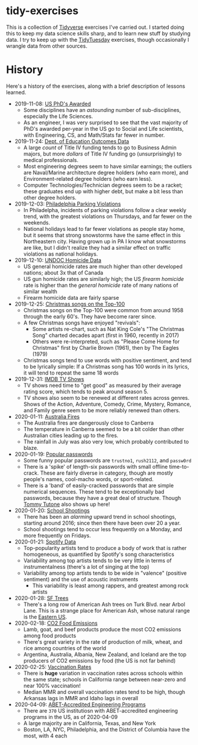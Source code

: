 # tidy-exercises

This is a collection of [Tidyverse](https://www.tidyverse.org/) exercises I've
carried out. I started doing this to keep my data science skills sharp, and to
learn new stuff by studying data. I try to keep up with the
[TidyTuesday](https://github.com/rfordatascience/tidytuesday) exercises, though
occasionally I wrangle data from other sources.

# History

Here's a history of the exercises, along with a brief description of lessons learned.

- 2019-11-08: [US PhD's Awarded](https://github.com/zdelrosario/tidy-exercises/blob/master/2019/2019-02-19-usphds/eda.md)
  + Some disciplines have an *astounding* number of sub-disciplines, especially the Life Sciences.
  + As an engineer, I was very surprised to see that the vast majority of PhD's awarded per-year in the US go to Social and Life scientists, with Engineering, CS, and Math/Stats far fewer in number.
- 2019-11-24: [Dept. of Education Outcomes Data](https://github.com/zdelrosario/tidy-exercises/blob/master/2019/2019-11-22-ed-data/outcomes.md)
  + A large *count* of Title IV funding tends to go to Business Admin majors, but more *dollars* of Title IV funding go (unsurprisingly) to medical professionals.
  + Most engineering degrees seem to have similar earnings; the outliers are Naval/Marine architecture degree holders (who earn more), and Environment-related degree holders (who earn less).
  + Computer Technologies/Technician degrees seem to be a racket; these graduates end up with higher debt, but make a bit less than other degree holders.
- 2019-12-03: [Philadelphia Parking Violations](https://github.com/zdelrosario/tidy-exercises/blob/master/2019/2019-12-03-phily-tickets/proc.md)
  + In Philadelpha, incidents of parking violations follow a clear weekly trend, with the greatest violations on Thursdays, and far fewer on the weekends.
  + National holidays lead to far fewer violations as people stay home, but it seems that strong snowstorms have the same effect in this Northeastern city. Having grown up in PA I know what snowstorms are like, but I didn't realize they had a similar effect on traffic violations as national holidays.
- 2019-12-10: [UNDOC Homicide Data](https://github.com/zdelrosario/tidy-exercises/blob/master/2019/2019-12-10-news-plots/proc.md)
  + US general homicide rates are much higher than other developed nations; about 3x that of Canada
  + US gun homicide rates are similarly high; the US *firearm homicide* rate is higher than the *general homicide* rate of many nations of similar wealth
  + Firearm homicide data are fairly sparse
- 2019-12-25: [Christmas songs on the Top-100](https://github.com/zdelrosario/tidy-exercises/blob/master/2019/2019-12-24-hot100/proc.md)
  + Christmas songs on the Top-100 were common from around 1958 through the early 60's. They have become rarer since.
  + A few Christmas songs have enjoyed "revivals":
    - Some artists re-chart, such as Nat King Cole's "The Christmas Song" charted decades apart (first in 1960, recently in 2017)
	- Others were re-interpreted, such as "Please Come Home for Christmas" first by Charlie Brown (1961), then by The Eagles (1979)
  + Christmas songs tend to use words with positive sentiment, and tend to be lyrically simple: If a Christmas song has 100 words in its lyrics, it will tend to repeat the same 18 words
- 2019-12-31: [IMDB TV Shows](https://github.com/zdelrosario/tidy-exercises/blob/master/2019/2019-12-31-imdb/proc.md)
  + TV shows need time to "get good" as measured by their average rating score, which tends to peak around season 5.
  + TV shows also seem to be renewed at different rates across genres. Shows of the Action, Adventure, Comedy, Crime, Mystery, Romance, and Family genre seem to be more reliably renewed than others.
- 2020-01-11: [Australia Fires](https://github.com/zdelrosario/tidy-exercises/blob/master/2020/2020-01-10-australia-fires/proc.md)
  + The Australia fires are dangerously close to Canberra
  + The temperature in Canberra seemed to be a bit colder than other Australian cities leading up to the fires.
  + The rainfall in July was also very low, which probably contributed to blaze.
- 2020-01-19: [Popular passwords](https://github.com/zdelrosario/tidy-exercises/blob/master/2020/2020-01-14-passwords/proc.md)
  + Some funny popular passwords are `trustno1`, `rush2112`, and `passw0rd`
  + There is a 'spike' of length-six passwords with small offline time-to-crack. These are fairly diverse in category, though are mostly people's names, cool-macho words, or sport-related.
  + There is a 'band' of easily-cracked passwords that are simple numerical sequences. These tend to be exceptionally bad passwords, because they have a great deal of structure. Though [Tommy Tutone](https://www.youtube.com/watch?v=6WTdTwcmxyo) also shows up here!
- 2020-01-20: [School Shootings](https://github.com/zdelrosario/tidy-exercises/blob/master/2020/2020-01-14-shootings/proc.md)
  + There has been an *alarming* upward trend in school shootings, starting around 2016; since then there have been over 20 a year.
  + School shootings tend to occur less frequently on a Monday, and more frequently on Fridays.
- 2020-01-21: [Spotify Data](https://github.com/zdelrosario/tidy-exercises/blob/master/2020/2020-01-21-spotify/proc.md)
  + Top-popularity artists tend to produce a body of work that is rather homogeneous, as quantified by Spotify's song characteristics
  + Variability among top artists tends to be very little in terms of instrumentalness (there's a lot of singing at the top)
  + Variability among top artists tends to be wide in "valence" (positive sentiment) and the use of acoustic instruments
    - This variability is least among rappers, and greatest among rock artists
- 2020-01-28: [SF Trees](https://github.com/zdelrosario/tidy-exercises/blob/master/2020/2020-01-28-sf-trees/proc.md)
  + There's a long row of American Ash trees on Turk Blvd. near Arbol Lane. This is a strange place for American Ash, whose natural range is the [Eastern US](https://en.wikipedia.org/wiki/Fraxinus_americana).
- 2020-02-18: [CO2 Food Emissions](https://github.com/zdelrosario/tidy-exercises/blob/master/2020/2020-02-18-food-co2/proc.md)
  + Lamb, goat, and beef products produce the most CO2 emissions among food products
  + There's great variety in the rate of production of milk, wheat, and rice among countries of the world
  + Argentina, Australia, Albania, New Zealand, and Iceland are the top
    producers of CO2 emissions by food (the US is not far behind)
- 2020-02-25: [Vaccination Rates](https://github.com/zdelrosario/tidy-exercises/blob/master/2020/2020-02-25-vaccines/proc.md)
  + There is **huge** variation in vaccination rates across schools within the same state; schools in California range between near-zero and near 100% vaccination!
  + Median MMR and overall vaccination rates tend to be high, though Arkansas lags in MMR and Idaho lags in overall
- 2020-04-09: [ABET-Accredited Engineering Programs](https://github.com/zdelrosario/tidy-exercises/blob/master/2020/2020-04-09-us-engr/proc.md)
  + There are `370` US institutiosn with ABET-accredited engineering programs in the US, as of 2020-04-09
  + A large majority are in California, Texas, and New York
  + Boston, LA, NYC, Philadelphia, and the District of Columbia have the most, with 4 each
